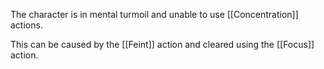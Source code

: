 The character is in mental turmoil and unable to use [[Concentration]] actions.

This can be caused by the [[Feint]] action and cleared using the [[Focus]] action.

